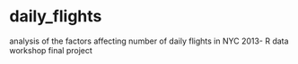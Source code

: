 # daily_flights
analysis of the factors affecting number of daily flights in NYC 2013- R data workshop final project

